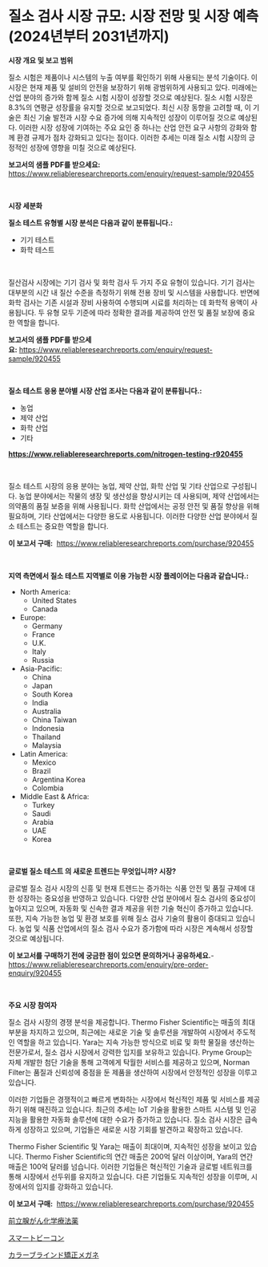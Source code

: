 <p><h1>질소 검사 시장 규모: 시장 전망 및 시장 예측 (2024년부터 2031년까지)</h1></p><p><strong>시장 개요 및 보고 범위</strong></p>
<p><p>질소 시험은 제품이나 시스템의 누출 여부를 확인하기 위해 사용되는 분석 기술이다. 이 시장은 현재 제품 및 설비의 안전을 보장하기 위해 광범위하게 사용되고 있다. 미래에는 산업 분야의 증가와 함께 질소 시험 시장이 성장할 것으로 예상된다. 질소 시험 시장은 8.3%의 연평균 성장률을 유지할 것으로 보고되었다. 최신 시장 동향을 고려할 때, 이 기술은 최신 기술 발전과 시장 수요 증가에 의해 지속적인 성장이 이루어질 것으로 예상된다. 이러한 시장 성장에 기여하는 주요 요인 중 하나는 산업 안전 요구 사항의 강화와 함께 환경 규제가 점차 강화되고 있다는 점이다. 이러한 추세는 미래 질소 시험 시장의 긍정적인 성장에 영향을 미칠 것으로 예상된다.</p></p>
<p><strong>보고서의 샘플 PDF를 받으세요:</strong> <a href="https://www.reliableresearchreports.com/enquiry/request-sample/920455">https://www.reliableresearchreports.com/enquiry/request-sample/920455</a></p>
<p>&nbsp;</p>
<p><strong>시장 세분화</strong></p>
<p><strong>질소 테스트 유형별 시장 분석은 다음과 같이 분류됩니다.:</strong></p>
<p><ul><li>기기 테스트</li><li>화학 테스트</li></ul></p>
<p>&nbsp;</p>
<p><p>질산검사 시장에는 기기 검사 및 화학 검사 두 가지 주요 유형이 있습니다. 기기 검사는 대부분의 시간 내 질산 수준을 측정하기 위해 전용 장비 및 시스템을 사용합니다. 반면에 화학 검사는 기존 시설과 장비 사용하여 수행되며 시료를 처리하는 데 화학적 용액이 사용됩니다. 두 유형 모두 기준에 따라 정확한 결과를 제공하여 안전 및 품질 보장에 중요한 역할을 합니다.</p></p>
<p><strong>보고서의 샘플 PDF를 받으세요:</strong>&nbsp;<a href="https://www.reliableresearchreports.com/enquiry/request-sample/920455">https://www.reliableresearchreports.com/enquiry/request-sample/920455</a></p>
<p>&nbsp;</p>
<p><strong> 질소 테스트 응용 분야별 시장 산업 조사는 다음과 같이 분류됩니다.:</strong></p>
<p><ul><li>농업</li><li>제약 산업</li><li>화학 산업</li><li>기타</li></ul></p>
<p><strong><a href="https://www.reliableresearchreports.com/nitrogen-testing-r920455">https://www.reliableresearchreports.com/nitrogen-testing-r920455</a></strong></p>
<p>&nbsp;</p>
<p><p>질소 테스트 시장의 응용 분야는 농업, 제약 산업, 화학 산업 및 기타 산업으로 구성됩니다. 농업 분야에서는 작물의 생장 및 생산성을 향상시키는 데 사용되며, 제약 산업에서는 의약품의 품질 보증을 위해 사용됩니다. 화학 산업에서는 공정 안전 및 품질 향상을 위해 필요하며, 기타 산업에서는 다양한 용도로 사용됩니다. 이러한 다양한 산업 분야에서 질소 테스트는 중요한 역할을 합니다.</p></p>
<p><strong>이 보고서 구매:</strong>&nbsp; <a href="https://www.reliableresearchreports.com/purchase/920455">https://www.reliableresearchreports.com/purchase/920455</a></p>
<p>&nbsp;</p>
<p><strong>지역 측면에서 질소 테스트 지역별로 이용 가능한 시장 플레이어는 다음과 같습니다.:</strong></p>
<p><ul>
    <li>
        North America:
        <ul>
            <li>United States</li>
            <li>Canada</li>
        </ul>
    </li>
    <li>
        Europe:
        <ul>
            <li>Germany</li>
            <li>France</li>
            <li>U.K.</li>
            <li>Italy</li>
            <li>Russia</li>
        </ul>
    </li>
    <li>
        Asia-Pacific:
        <ul>
            <li>China</li>
            <li>Japan</li>
            <li>South Korea</li>
            <li>India</li>
            <li>Australia</li>
            <li>China Taiwan</li>
            <li>Indonesia</li>
            <li>Thailand</li>
            <li>Malaysia</li>
        </ul>
    </li>
    <li>
        Latin America:
        <ul>
            <li>Mexico</li>
            <li>Brazil</li>
            <li>Argentina Korea</li>
            <li>Colombia</li>
        </ul>
    </li>
    <li>
        Middle East & Africa:
        <ul>
            <li>Turkey</li>
            <li>Saudi</li>
            <li>Arabia</li>
            <li>UAE</li>
            <li>Korea</li>
        </ul>
    </li>
    </ul></p>
<p>&nbsp;</p>
<p><strong>글로벌 질소 테스트 의 새로운 트렌드는 무엇입니까? 시장?</strong></p>
<p><p>글로벌 질소 검사 시장의 신흥 및 현재 트렌드는 증가하는 식품 안전 및 품질 규제에 대한 성장하는 중요성을 반영하고 있습니다. 다양한 산업 분야에서 질소 검사의 중요성이 높아지고 있으며, 자동화 및 신속한 결과 제공을 위한 기술 혁신이 증가하고 있습니다. 또한, 지속 가능한 농업 및 환경 보호를 위해 질소 검사 기술의 활용이 증대되고 있습니다. 농업 및 식품 산업에서의 질소 검사 수요가 증가함에 따라 시장은 계속해서 성장할 것으로 예상됩니다.</p></p>
<p><strong>이 보고서를 구매하기 전에 궁금한 점이 있으면 문의하거나 공유하세요.</strong>- <a href="https://www.reliableresearchreports.com/enquiry/pre-order-enquiry/920455">https://www.reliableresearchreports.com/enquiry/pre-order-enquiry/920455</a></p>
<p>&nbsp;</p>
<p><strong>주요 시장 참여자</strong></p>
<p><p>질소 검사 시장의 경쟁 분석을 제공합니다. Thermo Fisher Scientific는 매출의 최대 부분을 차지하고 있으며, 최근에는 새로운 기술 및 솔루션을 개발하여 시장에서 주도적인 역할을 하고 있습니다. Yara는 지속 가능한 방식으로 비료 및 화학 물질을 생산하는 전문가로서, 질소 검사 시장에서 강력한 입지를 보유하고 있습니다. Pryme Group는 자체 개발한 첨단 기술을 통해 고객에게 탁월한 서비스를 제공하고 있으며, Norman Filter는 품질과 신뢰성에 중점을 둔 제품을 생산하여 시장에서 안정적인 성장을 이루고 있습니다.</p><p>이러한 기업들은 경쟁적이고 빠르게 변화하는 시장에서 혁신적인 제품 및 서비스를 제공하기 위해 매진하고 있습니다. 최근의 추세는 IoT 기술을 활용한 스마트 시스템 및 인공 지능을 활용한 자동화 솔루션에 대한 수요가 증가하고 있습니다. 질소 검사 시장은 급속하게 성장하고 있으며, 기업들은 새로운 시장 기회를 발견하고 확장하고 있습니다.</p><p>Thermo Fisher Scientific 및 Yara는 매출이 최대이며, 지속적인 성장을 보이고 있습니다. Thermo Fisher Scientific의 연간 매출은 200억 달러 이상이며, Yara의 연간 매출은 100억 달러를 넘습니다. 이러한 기업들은 혁신적인 기술과 글로벌 네트워크를 통해 시장에서 선두위를 유지하고 있습니다. 다른 기업들도 지속적인 성장을 이루며, 시장에서의 입지를 강화하고 있습니다.</p></p>
<p><strong>이 보고서 구매:</strong>&nbsp;&nbsp;<a href="https://www.reliableresearchreports.com/purchase/920455">https://www.reliableresearchreports.com/purchase/920455</a></p>
<p><p><a href="https://github.com/vhemk0794148/Market-Research-Report-List-1/blob/main/711884030345.md">前立腺がん化学療法薬</a></p><p><a href="https://medium.com/@austinjames1907/%E3%82%B9%E3%83%9E%E3%83%BC%E3%83%88%E3%83%93%E3%83%BC%E3%82%B3%E3%83%B3%E3%81%AE%E5%B8%82%E5%A0%B4%E5%8B%95%E5%90%91%E3%81%A8%E5%B8%82%E5%A0%B4%E5%88%86%E6%9E%90%E3%81%AF-2024%E5%B9%B4%E3%81%8B%E3%82%892031%E5%B9%B4%E3%81%AE%E6%9C%9F%E9%96%93%E3%81%AB%E4%BA%88%E6%B8%AC%E3%81%95%E3%82%8C%E3%81%A6%E3%81%84%E3%81%BE%E3%81%99-445abaadf8f4">スマートビーコン</a></p><p><a href="https://github.com/pepo3k/Market-Research-Report-List-1/blob/main/279158530346.md">カラーブラインド矯正メガネ</a></p></p>